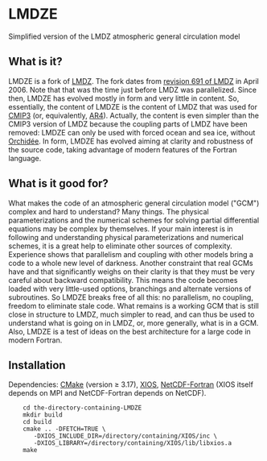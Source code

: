 # LMDZE
Simplified version of the LMDZ atmospheric general circulation model

## What is it?

LMDZE is a fork of [LMDZ](http://lmdz.lmd.jussieu.fr). The fork dates
from [revision 691 of
LMDZ](http://trac.lmd.jussieu.fr/LMDZ/changeset/691) in
April 2006. Note that that was the time just before LMDZ was
parallelized. Since then, LMDZE has evolved mostly in form and very
little in content. So, essentially, the content of LMDZE is the
content of LMDZ that was used for
[CMIP3](https://www.wcrp-climate.org/wgcm-cmip/wgcm-cmip3) (or,
equivalently, [AR4](https://www.ipcc.ch/report/ar4/syr)). Actually,
the content is even simpler than the CMIP3 version of LMDZ because the
coupling parts of LMDZ have been removed: LMDZE can only be used with
forced ocean and sea ice, without
[Orchidée](https://orchidee.ipsl.fr). In form, LMDZE has evolved
aiming at clarity and robustness of the source code, taking advantage
of modern features of the Fortran language.

## What is it good for?

What makes the code of an atmospheric general circulation model
("GCM") complex and hard to understand? Many things. The physical
parameterizations and the numerical schemes for solving partial
differential equations may be complex by themselves. If your main
interest is in following and understanding physical parameterizations
and numerical schemes, it is a great help to eliminate other sources
of complexity. Experience shows that parallelism and coupling with
other models bring a code to a whole new level of darkness. Another
constraint that real GCMs have and that significantly weighs on their
clarity is that they must be very careful about backward
compatibility. This means the code becomes loaded with very
little-used options, branchings and alternate versions of
subroutines. So LMDZE breaks free of all this: no parallelism, no
coupling, freedom to eliminate stale code. What remains is a working
GCM that is still close in structure to LMDZ, much simpler to read,
and can thus be used to understand what is going on in LMDZ, or, more
generally, what is in a GCM. Also, LMDZE is a test of ideas on the best
architecture for a large code in modern Fortran.

## Installation

Dependencies: [CMake](https://cmake.org/download) (version ≥ 3.17),
[XIOS](http://forge.ipsl.jussieu.fr/ioserver/wiki),
[NetCDF-Fortran](https://www.unidata.ucar.edu/downloads/netcdf/index.jsp)
(XIOS itself depends on MPI and NetCDF-Fortran depends on NetCDF).

        cd the-directory-containing-LMDZE
        mkdir build
        cd build
		cmake .. -DFETCH=TRUE \
		   -DXIOS_INCLUDE_DIR=/directory/containing/XIOS/inc \
		   -DXIOS_LIBRARY=/directory/containing/XIOS/lib/libxios.a
		make
